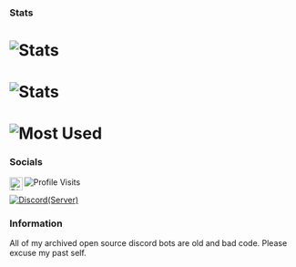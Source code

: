 
### Stats

# ![Stats](https://github-readme-stats.vercel.app/api?username=LUNA761&count_private=true&show_icons=true&include_all_commits=true&hide_border=true&theme=dracula)

# ![Stats](https://github-readme-streak-stats.herokuapp.com/?user=LUNA761&hide_border=true&theme=tokyonight)

# ![Most Used](https://github-readme-stats.vercel.app/api/top-langs/?username=LUNA761&hide_border=true&theme=blue-green)

### Socials 
<a href="https://discord.gg/bobas">
  <img align="left" alt="Discord" width="23px" src="https://raw.githubusercontent.com/peterthehan/peterthehan/master/assets/discord.svg" />
</a>

![Profile Visits](https://komarev.com/ghpvc/?username=LUNA761&color=yellow&label=Profile-Visits&width=26px)

[![Discord(Server)](https://img.shields.io/discord/784130540269076481?color=7289DA&logo=discord&style=for-the-badge&label=Server)](https://discord.gg/bobas)

### Information

All of my archived open source discord bots are old and bad code. Please excuse my past self.
